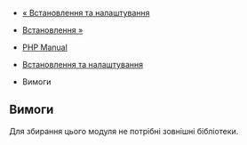 - [« Встановлення та налаштування](strings.setup.md)
- [Встановлення »](strings.installation.md)

- [PHP Manual](index.md)
- [Встановлення та налаштування](strings.setup.md)
- Вимоги

## Вимоги

Для збирання цього модуля не потрібні зовнішні бібліотеки.
